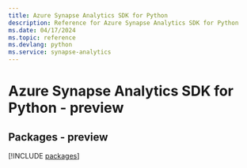 ```yaml
---
title: Azure Synapse Analytics SDK for Python
description: Reference for Azure Synapse Analytics SDK for Python
ms.date: 04/17/2024
ms.topic: reference
ms.devlang: python
ms.service: synapse-analytics
---
```

# Azure Synapse Analytics SDK for Python - preview
## Packages - preview
[!INCLUDE [packages](synapse-analytics-index.md)]